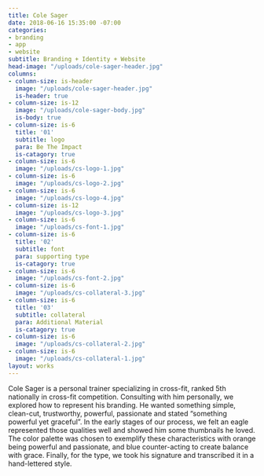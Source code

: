 ```yaml
---
title: Cole Sager
date: 2018-06-16 15:35:00 -07:00
categories:
- branding
- app
- website
subtitle: Branding + Identity + Website
head-image: "/uploads/cole-sager-header.jpg"
columns:
- column-size: is-header
  image: "/uploads/cole-sager-header.jpg"
  is-header: true
- column-size: is-12
  image: "/uploads/cole-sager-body.jpg"
  is-body: true
- column-size: is-6
  title: '01'
  subtitle: logo
  para: Be The Impact
  is-catagory: true
- column-size: is-6
  image: "/uploads/cs-logo-1.jpg"
- column-size: is-6
  image: "/uploads/cs-logo-2.jpg"
- column-size: is-6
  image: "/uploads/cs-logo-4.jpg"
- column-size: is-12
  image: "/uploads/cs-logo-3.jpg"
- column-size: is-6
  image: "/uploads/cs-font-1.jpg"
- column-size: is-6
  title: '02'
  subtitle: font
  para: supporting type
  is-catagory: true
- column-size: is-6
  image: "/uploads/cs-font-2.jpg"
- column-size: is-6
  image: "/uploads/cs-collateral-3.jpg"
- column-size: is-6
  title: '03'
  subtitle: collateral
  para: Additional Material
  is-catagory: true
- column-size: is-6
  image: "/uploads/cs-collateral-2.jpg"
- column-size: is-6
  image: "/uploads/cs-collateral-1.jpg"
layout: works
---
```


Cole Sager is a personal trainer specializing in cross-fit, ranked 5th nationally in cross-fit competition. Consulting with him personally, we explored how to represent his branding. He wanted something simple, clean-cut, trustworthy, powerful, passionate and stated “something powerful yet graceful”. In the early stages of our process, we felt an eagle represented those qualities well and showed him some thumbnails he loved. The color palette was chosen to exemplify these characteristics with orange being powerful and passionate, and blue counter-acting to create balance with grace. Finally, for the type, we took his signature and transcribed it in a hand-lettered style.